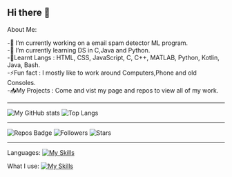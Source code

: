 ## Hi there 👋

About Me:

-🔭 I’m currently working on a email spam detector ML program.    
-🌱 I’m currently learning DS in C,Java and Python.  
-📖Learnt Langs : HTML, CSS, JavaScript, C, C++, MATLAB, Python, Kotlin, Java, Bash.   
-⚡Fun fact : I mostly like to work around Computers,Phone and old Consoles.  
-📥My Projects : Come and vist my page and repos to view all of my work.

------------------------------------------------------------------------------------------------

![My GitHub stats](https://github-readme-stats.vercel.app/api?username=Prathamashastryc&hide=contribs&theme=dracula) ![Top Langs](https://github-readme-stats.vercel.app/api/top-langs/?username=Prathamashastryc&layout=compact&theme=dracula)

-----------------------------------------------------------------------------------------------------
![Repos Badge](https://img.shields.io/badge/dynamic/json?url=https://api.github.com/users/Prathamashastryc&query=$.public_repos&label=Public%20Repos&color=7957d5) ![Followers](https://img.shields.io/github/followers/Prathamashastryc?label=Followers&style=flat&color=brightgreen) ![Stars](https://img.shields.io/github/stars/Prathamashastryc?label=Stars&style=flat&color=yellow) 

------------------------------------------------------------------------------------------------------------
Languages:
[![My Skills](https://skillicons.dev/icons?i=bash,c,cpp,css,html,java,js,kotlin,matlab,python,mysql)](https://skillicons.dev)

What I use:
[![My Skills](https://skillicons.dev/icons?i=androidstudio,clion,cloudflare,codepen,linux,neovim,powershell,sublime,ubuntu,vscode,windows)](https://skillicons.dev)
